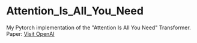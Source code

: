 # Attention_Is_All_You_Need
My Pytorch implementation of the "Attention Is All You Need" Transformer.<br>
Paper: <a href="https://arxiv.org/pdf/1706.03762" target="_blank">Visit OpenAI</a>

